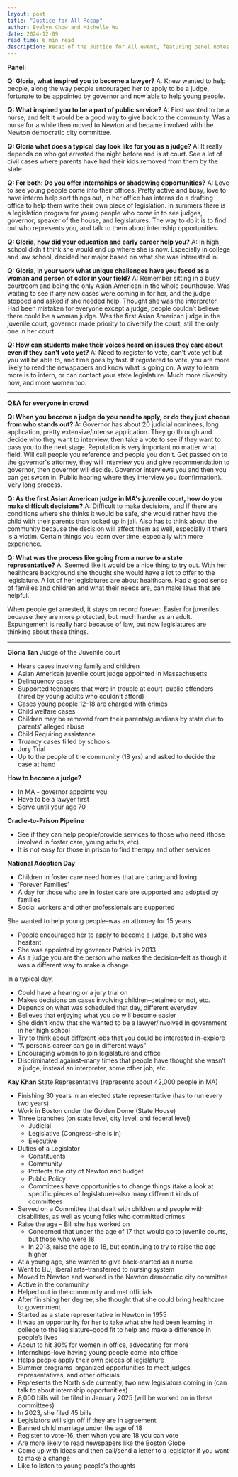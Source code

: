 ```yaml
---
layout: post
title: "Justice for All Recap"
author: Evelyn Chow and Michelle Wu
date: 2024-12-09
read_time: 6 min read
description: Recap of the Justice for All event, featuring panel notes and Q&A on law, public service, and making a difference in the community.
---
```


**Panel:**

**Q: Gloria, what inspired you to become a lawyer?**
A: Knew wanted to help people, along the way people encouraged her to apply to be a judge, fortunate to be appointed by governor and now able to help young people.

**Q: What inspired you to be a part of public service?**
A: First wanted to be a nurse, and felt it would be a good way to give back to the community. Was a nurse for a while then moved to Newton and became involved with the Newton democratic city committee.

**Q: Gloria what does a typical day look like for you as a judge?**
A: It really depends on who got arrested the night before and is at court. See a lot of civil cases where parents have had their kids removed from them by the state.

**Q: For both: Do you offer internships or shadowing opportunities?**
A: Love to see young people come into their offices. Pretty active and busy, love to have interns help sort things out, in her office has interns do a drafting office to help them write their own piece of legislation. In summers there is a legislation program for young people who come in to see judges, governor, speaker of the house, and legislatures. The way to do it is to find out who represents you, and talk to them about internship opportunities.

**Q: Gloria, how did your education and early career help you?**
A: In high school didn't think she would end up where she is now. Especially in college and law school, decided her major based on what she was interested in.

**Q: Gloria, in your work what unique challenges have you faced as a woman and person of color in your field?**
A: Remember sitting in a busy courtroom and being the only Asian American in the whole courthouse. Was waiting to see if any new cases were coming in for her, and the judge stopped and asked if she needed help. Thought she was the interpreter. Had been mistaken for everyone except a judge, people couldn’t believe there could be a woman judge. Was the first Asian American judge in the juvenile court, governor made priority to diversify the court, still the only one in her court.

**Q: How can students make their voices heard on issues they care about even if they can't vote yet?**
A: Need to register to vote, can't vote yet but you will be able to, and time goes by fast. If registered to vote, you are more likely to read the newspapers and know what is going on. A way to learn more is to intern, or can contact your state legislature. Much more diversity now, and more women too.

---

**Q&A for everyone in crowd**

**Q: When you become a judge do you need to apply, or do they just choose from who stands out?**
A: Governor has about 20 judicial nominees, long application, pretty extensive/intense application. They go through and decide who they want to interview, then take a vote to see if they want to pass you to the next stage. Reputation is very important no matter what field. Will call people you reference and people you don’t. Get passed on to the governor's attorney, they will interview you and give recommendation to governor, then governor will decide. Governor interviews you and then you can get sworn in. Public hearing where they interview you (confirmation). Very long process.

**Q: As the first Asian American judge in MA's juvenile court, how do you make difficult decisions?**
A: Difficult to make decisions, and if there are conditions where she thinks it would be safe, she would rather have the child with their parents than locked up in jail. Also has to think about the community because the decision will affect them as well, especially if there is a victim. Certain things you learn over time, especially with more experience.

**Q: What was the process like going from a nurse to a state representative?**
A: Seemed like it would be a nice thing to try out. With her healthcare background she thought she would have a lot to offer to the legislature. A lot of her legislatures are about healthcare. Had a good sense of families and children and what their needs are, can make laws that are helpful.

When people get arrested, it stays on record forever. Easier for juveniles because they are more protected, but much harder as an adult. Expungement is really hard because of law, but now legislatures are thinking about these things.

---

**Gloria Tan**
Judge of the Juvenile court

- Hears cases involving family and children
- Asian American juvenile court judge appointed in Massachusetts
- Delinquency cases
- Supported teenagers that were in trouble at court–public offenders (hired by young adults who couldn’t afford)
- Cases young people 12-18 are charged with crimes
- Child welfare cases
- Children may be removed from their parents/guardians by state due to parents’ alleged abuse
- Child Requiring assistance
- Truancy cases filled by schools
- Jury Trial
- Up to the people of the community (18 yrs) and asked to decide the case at hand

**How to become a judge?**

- In MA - governor appoints you
- Have to be a lawyer first
- Serve until your age 70

**Cradle-to-Prison Pipeline**

- See if they can help people/provide services to those who need (those involved in foster care, young adults, etc).
- It is not easy for those in prison to find therapy and other services

**National Adoption Day**

- Children in foster care need homes that are caring and loving
- ‘Forever Families’
- A day for those who are in foster care are supported and adopted by families
- Social workers and other professionals are supported

She wanted to help young people–was an attorney for 15 years

- People encouraged her to apply to become a judge, but she was hesitant
- She was appointed by governor Patrick in 2013
- As a judge you are the person who makes the decision–felt as though it was a different way to make a change

In a typical day,

- Could have a hearing or a jury trial on
- Makes decisions on cases involving children–detained or not, etc.
- Depends on what was scheduled that day, different everyday
- Believes that enjoying what you do will become easier
- She didn’t know that she wanted to be a lawyer/involved in government in her high school
- Try to think about different jobs that you could be interested in–explore
- “A person’s career can go in different ways”
- Encouraging women to join legislature and office
- Discriminated against–many times that people have thought she wasn’t a judge, instead an interpreter, some other job, etc.

**Kay Khan**
State Representative (represents about 42,000 people in MA)

- Finishing 30 years in an elected state representative (has to run every two years)
- Work in Boston under the Golden Dome (State House)
- Three branches (on state level, city level, and federal level)
  - Judicial
  - Legislative (Congress–she is in)
  - Executive
- Duties of a Legislator
  - Constituents
  - Community
  - Protects the city of Newton and budget
  - Public Policy
  - Committees have opportunities to change things (take a look at specific pieces of legislature)–also many different kinds of committees
- Served on a Committee that dealt with children and people with disabilities, as well as young folks who committed crimes
- Raise the age – Bill she has worked on
  - Concerned that under the age of 17 that would go to juvenile courts, but those who were 18
  - In 2013, raise the age to 18, but continuing to try to raise the age higher
- At a young age, she wanted to give back–started as a nurse
- Went to BU, liberal arts–transferred to nursing system
- Moved to Newton and worked in the Newton democratic city committee
- Active in the community
- Helped out in the community and met officials
- After finishing her degree, she thought that she could bring healthcare to government
- Started as a state representative in Newton in 1955
- It was an opportunity for her to take what she had been learning in college to the legislature–good fit to help and make a difference in people’s lives
- About to hit 30% for women in office, advocating for more
- Internships–love having young people come into office
- Helps people apply their own pieces of legislature
- Summer programs–organized opportunities to meet judges, representatives, and other officials
- Represents the North side currently, two new legislators coming in (can talk to about internship opportunities)
- 8,000 bills will be filed in January 2025 (will be worked on in these committees)
- In 2023, she filed 45 bills
- Legislators will sign off if they are in agreement
- Banned child marriage under the age of 18
- Register to vote–16, then when you are 18 you can vote
- Are more likely to read newspapers like the Boston Globe
- Come up with ideas and then call/send a letter to a legislator if you want to make a change
- Like to listen to young people’s thoughts
